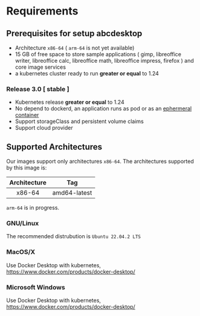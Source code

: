 # Requirements

## Prerequisites for setup abcdesktop

* Architecture `x86-64` ( `arm-64` is not yet available)
* 15 GB of free space to store sample applications ( gimp, libreoffice writer, libreoffice calc, libreoffice math, libreoffice impress, firefox ) and core image services
* a kubernetes cluster ready to run **greater or equal** to 1.24

### Release 3.0 [ stable ]
* Kubernetes release **greater or equal** to 1.24
* No depend to dockerd, an application runs as pod or as an [ephermeral container](https://kubernetes.io/docs/concepts/workloads/pods/ephemeral-containers/)
* Support storageClass and persistent volume claims
* Support cloud provider 

## Supported Architectures

Our images support only architectures `x86-64`. The architectures supported by this image is:

| Architecture | Tag |
| :----: | --- |
| x86-64 | amd64-latest |

`arm-64` is in progress.


### GNU/Linux

The recommended distrubution is `Ubuntu 22.04.2 LTS`

### MacOS/X

Use Docker Desktop with kubernetes, https://www.docker.com/products/docker-desktop/

### Microsoft Windows

Use Docker Desktop with kubernetes, https://www.docker.com/products/docker-desktop/

